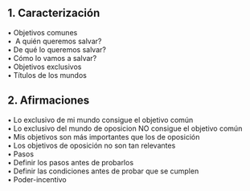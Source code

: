 ## 1. Caracterización
• Objetivos comunes  
•  A quién queremos salvar?  
• De qué lo queremos salvar?  
• Cómo lo vamos a salvar?  
• Objetivos exclusivos  
• Títulos de los mundos  
## 2. Afirmaciones 
• Lo exclusivo de mi mundo consigue el objetivo común  
• Lo exclusivo del mundo de oposicion NO consigue el objetivo común  
• Mis objetivos son más importantes que los de oposición  
• Los objetivos de oposición no son tan relevantes  
• Pasos  
• Definir los pasos antes de probarlos  
• Definir las condiciones antes de probar que se cumplen  
• Poder-incentivo

